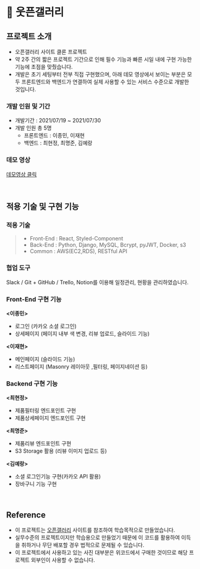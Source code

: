 # 📌 웃픈갤러리


## 프로젝트 소개

- 오픈갤러리 사이트 클론 프로젝트
- 약 2주 간의 짧은 프로젝트 기간으로 인해 필수 기능과 빠른 시일 내에 구현 가능한 기능에 초점을 맞췄습니다. 
- 개발은 초기 세팅부터 전부 직접 구현했으며, 아래 데모 영상에서 보이는 부분은 모두 프론트엔드와 백엔드가 연결하여 실제 사용할 수 있는 서비스 수준으로 개발한 것입니다.

### 개발 인원 및 기간

- 개발기간 : 2021/07/19 ~ 2021/07/30
- 개발 인원 총 5명
   -  프론트엔드 : 이종민, 이재현
   -  백엔드 : 최현정, 최명준, 김예랑

### 데모 영상

<a href="https://youtu.be/OOkNGPRC4F0">데모영상 클릭</a>

<br>

## 적용 기술 및 구현 기능

### 적용 기술

> - Front-End : React, Styled-Component
> - Back-End : Python, Django, MySQL, Bcrypt, pyJWT, Docker, s3
> - Common : AWS(EC2,RDS), RESTful API

### 협업 도구
Slack / Git + GitHub / Trello, Notion를 이용해 일정관리, 현황을 관리하였습니다. 


### Front-End 구현 기능

**<이종민>**
- 로그인 (카카오 소셜 로그인)
- 상세페이지 (페이지 내부 색 변경, 리뷰 업로드, 슬라이드 기능) 

**<이재현>**
- 메인페이지 (슬라이드 기능)
- 리스트페이지 (Masonry 레이아웃 ,필터링, 페이지네이션 등)
 
### Backend 구현 기능

**<최현정>**
- 제품필터링 엔드포인트 구현
- 제품상세페이지 엔드포인트 구현

**<최명준>**
- 제품리뷰 엔드포인트 구현
- S3 Storage 활용 (리뷰 이미지 업로드 등)

**<김예랑>**
- 소셜 로그인기능 구현(카카오 API 활용)
- 장바구니 기능 구현 

<br>


## Reference

- 이 프로젝트는 [오픈갤러리](https://www.opengallery.co.kr/) 사이트를 참조하여 학습목적으로 만들었습니다.
- 실무수준의 프로젝트이지만 학습용으로 만들었기 때문에 이 코드를 활용하여 이득을 취하거나 무단 배포할 경우 법적으로 문제될 수 있습니다.
- 이 프로젝트에서 사용하고 있는 사진 대부분은 위코드에서 구매한 것이므로 해당 프로젝트 외부인이 사용할 수 없습니다.

